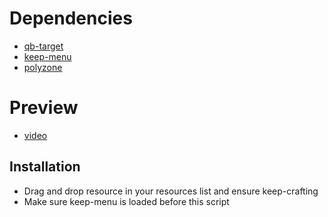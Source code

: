 # Dependencies

- [qb-target](https://github.com/BerkieBb/qb-target)
- [keep-menu](https://github.com/qbcore-framework/qb-menu)
- [polyzone](https://github.com/qbcore-framework/PolyZone)

# Preview 
- [video](https://www.youtube.com/watch?v=LOjn07qMLmc)

## Installation

- Drag and drop resource in your resources list and ensure keep-crafting
- Make sure keep-menu is loaded before this script
